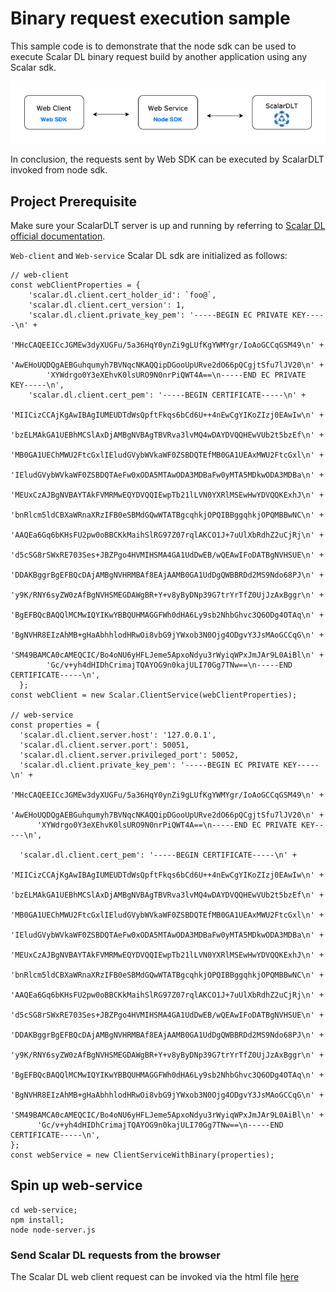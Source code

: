 # Binary request execution sample
This sample code is to demonstrate that the node sdk can be used to execute Scalar DL binary request build by another application using any Scalar sdk.

![](img/samplecode.png)

In conclusion, the requests sent by Web SDK can be executed by ScalarDLT invoked from node sdk.

## Project Prerequisite
Make sure your ScalarDLT server is up and running by referring to [Scalar DL official documentation](https://scalardl.readthedocs.io/en/latest/). 

`Web-client` and `Web-service` Scalar DL sdk are initialized as follows:
```
// web-client
const webClientProperties = {
    'scalar.dl.client.cert_holder_id': `foo@`,
    'scalar.dl.client.cert_version': 1,
    'scalar.dl.client.private_key_pem': '-----BEGIN EC PRIVATE KEY-----\n' +
        'MHcCAQEEICcJGMEw3dyXUGFu/5a36HqY0ynZi9gLUfKgYWMYgr/IoAoGCCqGSM49\n' +
        'AwEHoUQDQgAEBGuhqumyh7BVNqcNKAQQipDGooUpURve2dO66pQCgjtSfu7lJV20\n' +
        'XYWdrgo0Y3eXEhvK0lsURO9N0nrPiQWT4A==\n-----END EC PRIVATE KEY-----\n',
    'scalar.dl.client.cert_pem': '-----BEGIN CERTIFICATE-----\n' +
        'MIICizCCAjKgAwIBAgIUMEUDTdWsQpftFkqs6bCd6U++4nEwCgYIKoZIzj0EAwIw\n' +
        'bzELMAkGA1UEBhMCSlAxDjAMBgNVBAgTBVRva3lvMQ4wDAYDVQQHEwVUb2t5bzEf\n' +
        'MB0GA1UEChMWU2FtcGxlIEludGVybWVkaWF0ZSBDQTEfMB0GA1UEAxMWU2FtcGxl\n' +
        'IEludGVybWVkaWF0ZSBDQTAeFw0xODA5MTAwODA3MDBaFw0yMTA5MDkwODA3MDBa\n' +
        'MEUxCzAJBgNVBAYTAkFVMRMwEQYDVQQIEwpTb21lLVN0YXRlMSEwHwYDVQQKExhJ\n' +
        'bnRlcm5ldCBXaWRnaXRzIFB0eSBMdGQwWTATBgcqhkjOPQIBBggqhkjOPQMBBwNC\n' +
        'AAQEa6Gq6bKHsFU2pw0oBBCKkMaihSlRG97Z07rqlAKCO1J+7uUlXbRdhZ2uCjRj\n' +
        'd5cSG8rSWxRE703Ses+JBZPgo4HVMIHSMA4GA1UdDwEB/wQEAwIFoDATBgNVHSUE\n' +
        'DDAKBggrBgEFBQcDAjAMBgNVHRMBAf8EAjAAMB0GA1UdDgQWBBRDd2MS9Ndo68PJ\n' +
        'y9K/RNY6syZW0zAfBgNVHSMEGDAWgBR+Y+v8yByDNp39G7trYrTfZ0UjJzAxBggr\n' +
        'BgEFBQcBAQQlMCMwIQYIKwYBBQUHMAGGFWh0dHA6Ly9sb2NhbGhvc3Q6ODg4OTAq\n' +
        'BgNVHR8EIzAhMB+gHaAbhhlodHRwOi8vbG9jYWxob3N0Ojg4ODgvY3JsMAoGCCqG\n' +
        'SM49BAMCA0cAMEQCIC/Bo4oNU6yHFLJeme5ApxoNdyu3rWyiqWPxJmJAr9L0AiBl\n' +
        'Gc/v+yh4dHIDhCrimajTQAYOG9n0kajULI70Gg7TNw==\n-----END CERTIFICATE-----\n',
  };
const webClient = new Scalar.ClientService(webClientProperties);

// web-service
const properties = {
  'scalar.dl.client.server.host': '127.0.0.1',
  'scalar.dl.client.server.port': 50051,
  'scalar.dl.client.server.privileged_port': 50052,
  'scalar.dl.client.private_key_pem': '-----BEGIN EC PRIVATE KEY-----\n' +
      'MHcCAQEEICcJGMEw3dyXUGFu/5a36HqY0ynZi9gLUfKgYWMYgr/IoAoGCCqGSM49\n' +
      'AwEHoUQDQgAEBGuhqumyh7BVNqcNKAQQipDGooUpURve2dO66pQCgjtSfu7lJV20\n' +
      'XYWdrgo0Y3eXEhvK0lsURO9N0nrPiQWT4A==\n-----END EC PRIVATE KEY-----\n',
  
  'scalar.dl.client.cert_pem': '-----BEGIN CERTIFICATE-----\n' +
      'MIICizCCAjKgAwIBAgIUMEUDTdWsQpftFkqs6bCd6U++4nEwCgYIKoZIzj0EAwIw\n' +
      'bzELMAkGA1UEBhMCSlAxDjAMBgNVBAgTBVRva3lvMQ4wDAYDVQQHEwVUb2t5bzEf\n' +
      'MB0GA1UEChMWU2FtcGxlIEludGVybWVkaWF0ZSBDQTEfMB0GA1UEAxMWU2FtcGxl\n' +
      'IEludGVybWVkaWF0ZSBDQTAeFw0xODA5MTAwODA3MDBaFw0yMTA5MDkwODA3MDBa\n' +
      'MEUxCzAJBgNVBAYTAkFVMRMwEQYDVQQIEwpTb21lLVN0YXRlMSEwHwYDVQQKExhJ\n' +
      'bnRlcm5ldCBXaWRnaXRzIFB0eSBMdGQwWTATBgcqhkjOPQIBBggqhkjOPQMBBwNC\n' +
      'AAQEa6Gq6bKHsFU2pw0oBBCKkMaihSlRG97Z07rqlAKCO1J+7uUlXbRdhZ2uCjRj\n' +
      'd5cSG8rSWxRE703Ses+JBZPgo4HVMIHSMA4GA1UdDwEB/wQEAwIFoDATBgNVHSUE\n' +
      'DDAKBggrBgEFBQcDAjAMBgNVHRMBAf8EAjAAMB0GA1UdDgQWBBRDd2MS9Ndo68PJ\n' +
      'y9K/RNY6syZW0zAfBgNVHSMEGDAWgBR+Y+v8yByDNp39G7trYrTfZ0UjJzAxBggr\n' +
      'BgEFBQcBAQQlMCMwIQYIKwYBBQUHMAGGFWh0dHA6Ly9sb2NhbGhvc3Q6ODg4OTAq\n' +
      'BgNVHR8EIzAhMB+gHaAbhhlodHRwOi8vbG9jYWxob3N0Ojg4ODgvY3JsMAoGCCqG\n' +
      'SM49BAMCA0cAMEQCIC/Bo4oNU6yHFLJeme5ApxoNdyu3rWyiqWPxJmJAr9L0AiBl\n' +
      'Gc/v+yh4dHIDhCrimajTQAYOG9n0kajULI70Gg7TNw==\n-----END CERTIFICATE-----\n',
};
const webService = new ClientServiceWithBinary(properties);
```


## Spin up web-service
```
cd web-service;
npm install;
node node-server.js
```
### Send Scalar DL requests from the browser
The Scalar DL web client request can be invoked via the html file [here](./web-client/index.html)
